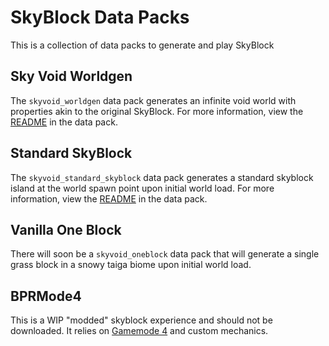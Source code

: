 # SkyBlock Data Packs
This is a collection of data packs to generate and play SkyBlock

## Sky Void Worldgen
The `skyvoid_worldgen` data pack generates an infinite void world with properties akin to the original SkyBlock. For more information, view the [README](https://github.com/BluePsychoRanger/SkyBlock_Collection/blob/main/skyvoid_worldgen/README.md) in the data pack.

## Standard SkyBlock
The `skyvoid_standard_skyblock` data pack generates a standard skyblock island at the world spawn point upon initial world load. For more information, view the [README](https://github.com/BluePsychoRanger/SkyBlock_Collection/blob/main/skyvoid_standard_skyblock/README.md) in the data pack.

## Vanilla One Block
There will soon be a `skyvoid_oneblock` data pack that will generate a single grass block in a snowy taiga biome upon initial world load.

## BPRMode4
This is a WIP "modded" skyblock experience and should not be downloaded. It relies on [Gamemode 4](https://gm4.co) and custom mechanics.
